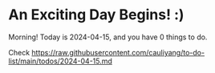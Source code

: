 # An Exciting Day Begins! :)

Morning! Today is 2024-04-15, and you have 0 things to do.

Check https://raw.githubusercontent.com/cauliyang/to-do-list/main/todos/2024-04-15.md